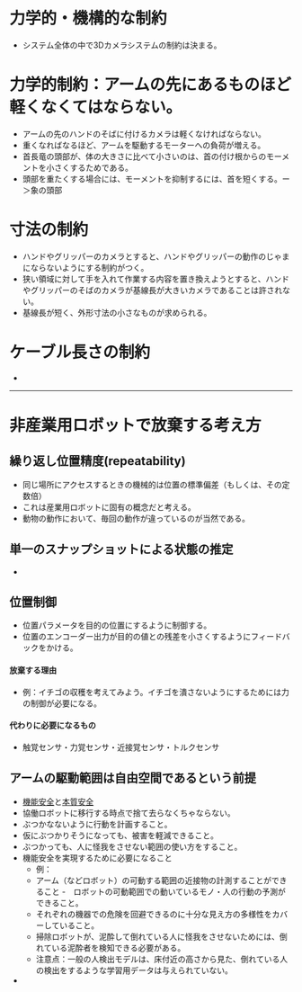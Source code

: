 # 力学的・機構的な制約
- システム全体の中で3Dカメラシステムの制約は決まる。

# 力学的制約：アームの先にあるものほど軽くなくてはならない。
- アームの先のハンドのそばに付けるカメラは軽くなければならない。
- 重くなればなるほど、アームを駆動するモーターへの負荷が増える。
- 首長竜の頭部が、体の大きさに比べて小さいのは、首の付け根からのモーメントを小さくするためである。
- 頭部を重たくする場合には、モーメントを抑制するには、首を短くする。ー＞象の頭部

# 寸法の制約
- ハンドやグリッパーのカメラとすると、ハンドやグリッパーの動作のじゃまにならないようにする制約がつく。
- 狭い領域に対して手を入れて作業する内容を置き換えようとすると、ハンドやグリッパーのそばのカメラが基線長が大きいカメラであることは許されない。
- 基線長が短く、外形寸法の小さなものが求められる。

# ケーブル長さの制約
- 
----
# 非産業用ロボットで放棄する考え方
## 繰り返し位置精度(repeatability)
- 同じ場所にアクセスするときの機械的は位置の標準偏差（もしくは、その定数倍）
- これは産業用ロボットに固有の概念だと考える。
- 動物の動作において、毎回の動作が違っているのが当然である。

## 単一のスナップショットによる状態の推定
- 

## 位置制御
- 位置パラメータを目的の位置にするように制御する。
- 位置のエンコーダー出力が目的の値との残差を小さくするようにフィードバックをかける。
#### 放棄する理由
- 例：イチゴの収穫を考えてみよう。イチゴを潰さないようにするためには力の制御が必要になる。
#### 代わりに必要になるもの
- 触覚センサ・力覚センサ・近接覚センサ・トルクセンサ

## アームの駆動範囲は自由空間であるという前提
- [機能安全](https://ja.wikipedia.org/wiki/%E6%A9%9F%E8%83%BD%E5%AE%89%E5%85%A8)と[本質安全](https://jp.misumi-ec.com/tech-info/categories/machine_design/md01/c1524.html)
- 協働ロボットに移行する時点で捨て去らなくちゃならない。
- ぶつかなないように行動を計画すること。
- 仮にぶつかりそうになっても、被害を軽減できること。
- ぶつかっても、人に怪我をさせない範囲の使い方をすること。
- 機能安全を実現するために必要になること
  - 例：
  - アーム（などロボット）の可動する範囲の近接物の計測することができること
  -　ロボットの可動範囲での動いているモノ・人の行動の予測ができること。
  - それぞれの機器での危険を回避できるのに十分な見え方の多様性をカバーしていること。
  - 掃除ロボットが、泥酔して倒れている人に怪我をさせないためには、倒れている泥酔者を検知できる必要がある。
  - 注意点：一般の人検出モデルは、床付近の高さから見た、倒れている人の検出をするような学習用データは与えられていない。
- 

